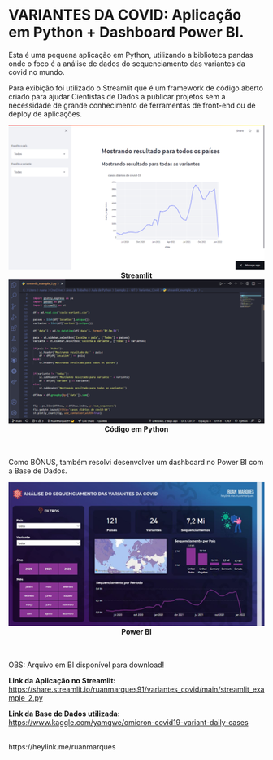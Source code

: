 # VARIANTES DA COVID: Aplicação em Python + Dashboard Power BI.

Esta é uma pequena aplicação em Python, utilizando a biblioteca pandas onde o foco é a análise de dados do sequenciamento das variantes da covid no mundo.

Para exibição foi utilizado o Streamlit que é um framework de código aberto criado para ajudar Cientistas de Dados a publicar projetos sem a necessidade de grande conhecimento de ferramentas de front-end ou de deploy de aplicações.

<div align="center" >
<img src="Imagem1.JPG">
<b>Streamlit</b>
</div>

<div align="center" >
<img src="Imagem2.jpg">
<b>Código em Python</b>
</div>

<br><br>
Como BÔNUS, também resolvi desenvolver um dashboard no Power BI com a Base de Dados.

<div align="center" >
<img src="Imagem3.JPG">
<b>Power BI</b>
</div>

<br><br>
OBS: Arquivo em BI disponível para download!

<b>Link da Aplicação no Streamlit:</b> https://share.streamlit.io/ruanmarques91/variantes_covid/main/streamlit_example_2.py

<b>Link da Base de Dados utilizada:</b> https://www.kaggle.com/yamqwe/omicron-covid19-variant-daily-cases

<br>
https://heylink.me/ruanmarques